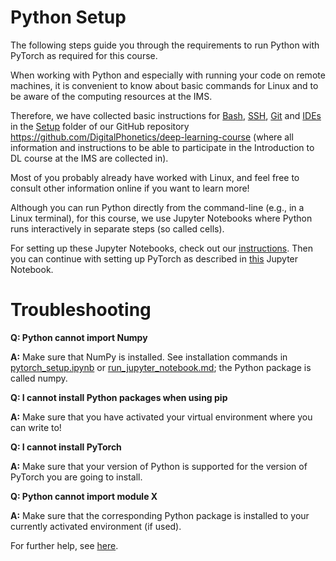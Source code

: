 # Python Setup
The following steps guide you through the requirements to run Python with PyTorch as required for this course.

When working with Python and especially with running your code on remote machines, it is convenient to know about basic commands for Linux and to be aware of the computing resources at the IMS.

Therefore, we have collected basic instructions for [Bash](bash.md), [SSH](ssh.md), [Git](git.md) and [IDEs](ide.md) in the [Setup](.) folder of our GitHub repository https://github.com/DigitalPhonetics/deep-learning-course (where all information and instructions to be able to participate in the Introduction to DL course at the IMS are collected in).

Most of you probably already have worked with Linux, and feel free to consult other information online if you want to learn more!

Although you can run Python directly from the command-line (e.g., in a Linux terminal), for this course, we use Jupyter Notebooks where Python runs interactively in separate steps (so called cells).

For setting up these Jupyter Notebooks, check out our [instructions](run_jupyter_notebook.md).
Then you can continue with setting up PyTorch as described in [this](pytorch_setup.ipynb) Jupyter Notebook.

# Troubleshooting

**Q: Python cannot import Numpy**

**A:** Make sure that NumPy is installed. See installation commands in [pytorch_setup.ipynb](pytorch_setup.ipynb) or [run_jupyter_notebook.md](run_jupyter_notebook.md); the Python package is called numpy.

**Q: I cannot install Python packages when using pip**

**A:** Make sure that you have activated your virtual environment where you can write to!

**Q: I cannot install PyTorch**

**A:** Make sure that your version of Python is supported for the version of PyTorch you are going to install.

**Q: Python cannot import module X**

**A:** Make sure that the corresponding Python package is installed to your currently activated environment (if used).

For further help, see [here](../#help-feedback--other-questions).